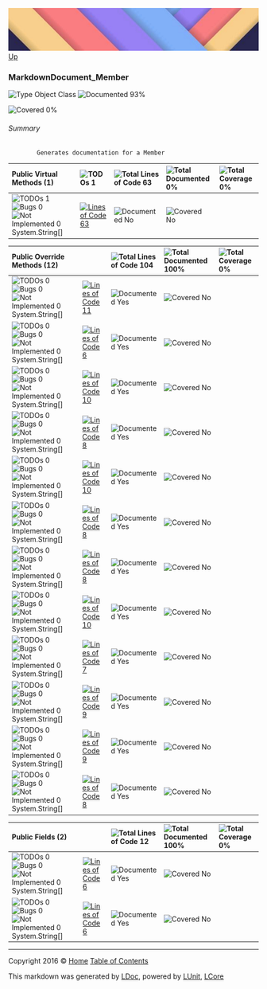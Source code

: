 ![](../Content/LDoc-banner-small.png "")
[Up](../LDoc.md)

### MarkdownDocument_Member

![Type Object Class](http://b.repl.ca/v1/Type-Object%20Class-blue.png "") ![Documented 93%](http://b.repl.ca/v1/Documented-93%25-green.png "")

![Covered 0%](http://b.repl.ca/v1/Covered-0%25-red.png "")


###### Summary

            Generates documentation for a Member
            

Public  Virtual Methods (1) | ![TODOs 1](http://b.repl.ca/v1/TODOs-1-orange.png "") | ![Total Lines of Code 63](http://b.repl.ca/v1/Total%20Lines%20of%20Code-63-blue.png "") | ![Total Documented 0%](http://b.repl.ca/v1/Total%20Documented-0%25-red.png "") | ![Total Coverage 0%](http://b.repl.ca/v1/Total%20Coverage-0%25-red.png "")
:---  | :---  | :---  | :---  | :--- 
![TODOs 1](http://b.repl.ca/v1/TODOs-1-yellow.png "")![Bugs 0](http://b.repl.ca/v1/Bugs-0-green.png "")![Not Implemented 0](http://b.repl.ca/v1/Not%20Implemented-0-green.png "")System.String[] | [![Lines of Code 63](http://b.repl.ca/v1/Lines%20of%20Code-63-blue.png "")](../Markdown/MarkdownDocument_Member.cs#L61) | ![Documented No](http://b.repl.ca/v1/Documented-No-red.png "") | ![Covered No](http://b.repl.ca/v1/Covered-No-red.png "")


Public  Override Methods (12) |  | ![Total Lines of Code 104](http://b.repl.ca/v1/Total%20Lines%20of%20Code-104-blue.png "") | ![Total Documented 100%](http://b.repl.ca/v1/Total%20Documented-100%25-brightgreen.png "") | ![Total Coverage 0%](http://b.repl.ca/v1/Total%20Coverage-0%25-red.png "")
:---  | :---  | :---  | :---  | :--- 
![TODOs 0](http://b.repl.ca/v1/TODOs-0-green.png "")![Bugs 0](http://b.repl.ca/v1/Bugs-0-green.png "")![Not Implemented 0](http://b.repl.ca/v1/Not%20Implemented-0-green.png "")System.String[] | [![Lines of Code 11](http://b.repl.ca/v1/Lines%20of%20Code-11-blue.png "")](../Markdown/MarkdownDocument_Member.cs#L172) | ![Documented Yes](http://b.repl.ca/v1/Documented-Yes-brightgreen.png "") | ![Covered No](http://b.repl.ca/v1/Covered-No-red.png "")
![TODOs 0](http://b.repl.ca/v1/TODOs-0-green.png "")![Bugs 0](http://b.repl.ca/v1/Bugs-0-green.png "")![Not Implemented 0](http://b.repl.ca/v1/Not%20Implemented-0-green.png "")System.String[] | [![Lines of Code 6](http://b.repl.ca/v1/Lines%20of%20Code-6-blue.png "")](../Markdown/MarkdownDocument_Member.cs#L186) | ![Documented Yes](http://b.repl.ca/v1/Documented-Yes-brightgreen.png "") | ![Covered No](http://b.repl.ca/v1/Covered-No-red.png "")
![TODOs 0](http://b.repl.ca/v1/TODOs-0-green.png "")![Bugs 0](http://b.repl.ca/v1/Bugs-0-green.png "")![Not Implemented 0](http://b.repl.ca/v1/Not%20Implemented-0-green.png "")System.String[] | [![Lines of Code 10](http://b.repl.ca/v1/Lines%20of%20Code-10-blue.png "")](../Markdown/MarkdownDocument_Member.cs#L195) | ![Documented Yes](http://b.repl.ca/v1/Documented-Yes-brightgreen.png "") | ![Covered No](http://b.repl.ca/v1/Covered-No-red.png "")
![TODOs 0](http://b.repl.ca/v1/TODOs-0-green.png "")![Bugs 0](http://b.repl.ca/v1/Bugs-0-green.png "")![Not Implemented 0](http://b.repl.ca/v1/Not%20Implemented-0-green.png "")System.String[] | [![Lines of Code 8](http://b.repl.ca/v1/Lines%20of%20Code-8-blue.png "")](../Markdown/MarkdownDocument_Member.cs#L208) | ![Documented Yes](http://b.repl.ca/v1/Documented-Yes-brightgreen.png "") | ![Covered No](http://b.repl.ca/v1/Covered-No-red.png "")
![TODOs 0](http://b.repl.ca/v1/TODOs-0-green.png "")![Bugs 0](http://b.repl.ca/v1/Bugs-0-green.png "")![Not Implemented 0](http://b.repl.ca/v1/Not%20Implemented-0-green.png "")System.String[] | [![Lines of Code 10](http://b.repl.ca/v1/Lines%20of%20Code-10-blue.png "")](../Markdown/MarkdownDocument_Member.cs#L219) | ![Documented Yes](http://b.repl.ca/v1/Documented-Yes-brightgreen.png "") | ![Covered No](http://b.repl.ca/v1/Covered-No-red.png "")
![TODOs 0](http://b.repl.ca/v1/TODOs-0-green.png "")![Bugs 0](http://b.repl.ca/v1/Bugs-0-green.png "")![Not Implemented 0](http://b.repl.ca/v1/Not%20Implemented-0-green.png "")System.String[] | [![Lines of Code 8](http://b.repl.ca/v1/Lines%20of%20Code-8-blue.png "")](../Markdown/MarkdownDocument_Member.cs#L232) | ![Documented Yes](http://b.repl.ca/v1/Documented-Yes-brightgreen.png "") | ![Covered No](http://b.repl.ca/v1/Covered-No-red.png "")
![TODOs 0](http://b.repl.ca/v1/TODOs-0-green.png "")![Bugs 0](http://b.repl.ca/v1/Bugs-0-green.png "")![Not Implemented 0](http://b.repl.ca/v1/Not%20Implemented-0-green.png "")System.String[] | [![Lines of Code 8](http://b.repl.ca/v1/Lines%20of%20Code-8-blue.png "")](../Markdown/MarkdownDocument_Member.cs#L243) | ![Documented Yes](http://b.repl.ca/v1/Documented-Yes-brightgreen.png "") | ![Covered No](http://b.repl.ca/v1/Covered-No-red.png "")
![TODOs 0](http://b.repl.ca/v1/TODOs-0-green.png "")![Bugs 0](http://b.repl.ca/v1/Bugs-0-green.png "")![Not Implemented 0](http://b.repl.ca/v1/Not%20Implemented-0-green.png "")System.String[] | [![Lines of Code 10](http://b.repl.ca/v1/Lines%20of%20Code-10-blue.png "")](../Markdown/MarkdownDocument_Member.cs#L254) | ![Documented Yes](http://b.repl.ca/v1/Documented-Yes-brightgreen.png "") | ![Covered No](http://b.repl.ca/v1/Covered-No-red.png "")
![TODOs 0](http://b.repl.ca/v1/TODOs-0-green.png "")![Bugs 0](http://b.repl.ca/v1/Bugs-0-green.png "")![Not Implemented 0](http://b.repl.ca/v1/Not%20Implemented-0-green.png "")System.String[] | [![Lines of Code 7](http://b.repl.ca/v1/Lines%20of%20Code-7-blue.png "")](../Markdown/MarkdownDocument_Member.cs#L296) | ![Documented Yes](http://b.repl.ca/v1/Documented-Yes-brightgreen.png "") | ![Covered No](http://b.repl.ca/v1/Covered-No-red.png "")
![TODOs 0](http://b.repl.ca/v1/TODOs-0-green.png "")![Bugs 0](http://b.repl.ca/v1/Bugs-0-green.png "")![Not Implemented 0](http://b.repl.ca/v1/Not%20Implemented-0-green.png "")System.String[] | [![Lines of Code 9](http://b.repl.ca/v1/Lines%20of%20Code-9-blue.png "")](../Markdown/MarkdownDocument_Member.cs#L306) | ![Documented Yes](http://b.repl.ca/v1/Documented-Yes-brightgreen.png "") | ![Covered No](http://b.repl.ca/v1/Covered-No-red.png "")
![TODOs 0](http://b.repl.ca/v1/TODOs-0-green.png "")![Bugs 0](http://b.repl.ca/v1/Bugs-0-green.png "")![Not Implemented 0](http://b.repl.ca/v1/Not%20Implemented-0-green.png "")System.String[] | [![Lines of Code 9](http://b.repl.ca/v1/Lines%20of%20Code-9-blue.png "")](../Markdown/MarkdownDocument_Member.cs#L318) | ![Documented Yes](http://b.repl.ca/v1/Documented-Yes-brightgreen.png "") | ![Covered No](http://b.repl.ca/v1/Covered-No-red.png "")
![TODOs 0](http://b.repl.ca/v1/TODOs-0-green.png "")![Bugs 0](http://b.repl.ca/v1/Bugs-0-green.png "")![Not Implemented 0](http://b.repl.ca/v1/Not%20Implemented-0-green.png "")System.String[] | [![Lines of Code 8](http://b.repl.ca/v1/Lines%20of%20Code-8-blue.png "")](../Markdown/MarkdownDocument_Member.cs#L330) | ![Documented Yes](http://b.repl.ca/v1/Documented-Yes-brightgreen.png "") | ![Covered No](http://b.repl.ca/v1/Covered-No-red.png "")


Public   Fields (2) |  | ![Total Lines of Code 12](http://b.repl.ca/v1/Total%20Lines%20of%20Code-12-blue.png "") | ![Total Documented 100%](http://b.repl.ca/v1/Total%20Documented-100%25-brightgreen.png "") | ![Total Coverage 0%](http://b.repl.ca/v1/Total%20Coverage-0%25-red.png "")
:---  | :---  | :---  | :---  | :--- 
![TODOs 0](http://b.repl.ca/v1/TODOs-0-green.png "")![Bugs 0](http://b.repl.ca/v1/Bugs-0-green.png "")![Not Implemented 0](http://b.repl.ca/v1/Not%20Implemented-0-green.png "")System.String[] | [![Lines of Code 6](http://b.repl.ca/v1/Lines%20of%20Code-6-blue.png "")](../Markdown/MarkdownDocument_Member.cs#L20) | ![Documented Yes](http://b.repl.ca/v1/Documented-Yes-brightgreen.png "") | ![Covered No](http://b.repl.ca/v1/Covered-No-red.png "")
![TODOs 0](http://b.repl.ca/v1/TODOs-0-green.png "")![Bugs 0](http://b.repl.ca/v1/Bugs-0-green.png "")![Not Implemented 0](http://b.repl.ca/v1/Not%20Implemented-0-green.png "")System.String[] | [![Lines of Code 6](http://b.repl.ca/v1/Lines%20of%20Code-6-blue.png "")](../Markdown/MarkdownDocument_Member.cs#L25) | ![Documented Yes](http://b.repl.ca/v1/Documented-Yes-brightgreen.png "") | ![Covered No](http://b.repl.ca/v1/Covered-No-red.png "")




---

Copyright 2016 &copy; [Home](../../README.md) [Table of Contents](../../TableOfContents.md)

This markdown was generated by [LDoc](https://github.com/CodeSingularity/LDoc), powered by [LUnit](https://github.com/CodeSingularity/LUnit), [LCore](https://github.com/CodeSingularity/LCore)
